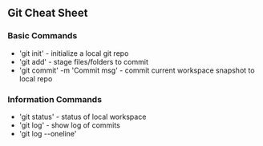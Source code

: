 ## Git Cheat Sheet

### Basic Commands
* 'git init' - initialize a local git repo
* 'git add' - stage files/folders to commit
* 'git commit' -m 'Commit msg' - commit current workspace snapshot to local repo

### Information Commands
* 'git status' - status of local workspace
* 'git log' - show log of commits
* 'git log --oneline'
